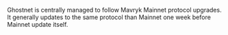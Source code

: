 Ghostnet is centrally managed to follow Mavryk Mainnet protocol upgrades. It generally updates to the same protocol than Mainnet one week before Mainnet update itself.
